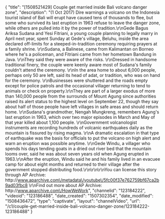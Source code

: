 {
    "title": "[1508521429] Couple get married inside Bali volcano danger zone",
    "description": "(1 Oct 2017) Dire warnings a volcano on the Indonesia tourist island of Bali will erupt have caused tens of thousands to flee, but some who survived its last eruption in 1963 refuse to leave the danger zone, while others are pulled into it by the power of tradition.\r\nGede Bagus Ariksa Sudana and Yesi Fitriani, a young couple planning to legally marry in April next year, spent Sunday at Gede's village, Beluhu, inside the area declared off-limits for a steeped-in-tradition ceremony requiring prayers at a family shrine. \r\nSudana, a Balinese, came from Kalimantan on Borneo where he's a policeman, and Fitriani came from her hometown Bandung in Java. \r\nThey said they were aware of the risks. \r\nDressed in handsome traditional finery, the couple were keenly aware most of Sudana's family couldn't attend the ceremony. \r\nIn the area home to about 6,000 people, perhaps only 50 are left, said its head of adat, or tradition, who was on hand for the ceremony. \r\nBusinesses were shuttered and the roads empty except for police patrols and the occasional villager returning to tend to animals or check on property.\r\nThey are part of a larger exodus of more than 140,000 people from the surrounds of Mount Agung since authorities raised its alert status to the highest level on September 22, though they say about half of those people have left villages in safe areas and should return home. \r\nSudana's grandmother, Nengah Mungkreng, remembers Agung's last eruption in 1963, which over two major episodes in March and May of that year killed about 1,100 people. \r\nGovernment volcanologist instruments are recording hundreds of volcanic earthquakes daily as the mountain is fissured by rising magma. \r\nA dramatic escalation in that type of earthquake was the basis for officials to put the volcano on high alert and warn an eruption was possible anytime. \r\nGede Windu, a villager who spends his days tending goats in a dried out river bed that the mountain looms over, said he was about seven years old when Agung erupted in 1963.\r\nAfter the eruption, Windu said he and his family lived in an evacuee camp for about eight months and returned to their village after the government stopped distributing food.\r\n\r\n\r\nYou can license this story through AP Archive: http:\/\/www.aparchive.com\/metadata\/youtube\/5fc00f37e762759bf67ca2b9ad03fbc8 \r\nFind out more about AP Archive: http:\/\/www.aparchive.com\/HowWeWork",
    "channelid": "123184222",
    "videoid": "123186488",
    "date_created": "1507302354",
    "date_modified": "1508436472",
    "type": "captivate",
    "layout": "channelVideo",
    "url": "\/c1\/couple-get-married-inside-bali-volcano-danger-zone\/123184222-123186488"
}